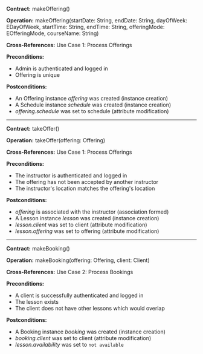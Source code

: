 **Contract:** makeOffering()

**Operation:** makeOffering(startDate: String, endDate: String, dayOfWeek: EDayOfWeek, startTime: String, endTime: String, offeringMode: EOfferingMode, courseName: String)

**Cross-References:** Use Case 1: Process Offerings

**Preconditions:**
* Admin is authenticated and logged in
* Offering is unique

**Postconditions:**
* An Offering instance *offering* was created (instance creation)
* A Schedule instance *schedule* was created (instance creation)
* *offering.schedule* was set to schedule (attribute modification)

_________________________________________________________________________

**Contract:** takeOffer()

**Operation:** takeOffer(offering: Offering)

**Cross-References:** Use Case 1: Process Offerings

**Preconditions:**
* The instructor is authenticated and logged in
* The offering has not been accepted by another instructor
* The instructor's location matches the offering's location

**Postconditions:**
* *offering* is associated with the instructor (association formed)
* A Lesson instance *lesson* was created (instance creation)
* *lesson.client* was set to client (attribute modification)
* *lesson.offering* was set to offering (attribute modification)

_________________________________________________________________________

**Contract:** makeBooking()

**Operation:** makeBooking(offering: Offering, client: Client)

**Cross-References:** Use Case 2: Process Bookings

**Preconditions:**
* A client is successfully authenticated and logged in
* The lesson exists
* The client does not have other lessons which would overlap

**Postconditions:**
* A Booking instance *booking* was created (instance creation)
* *booking.client* was set to client (attribute modification)
* *lesson.availability* was set to `not available`
